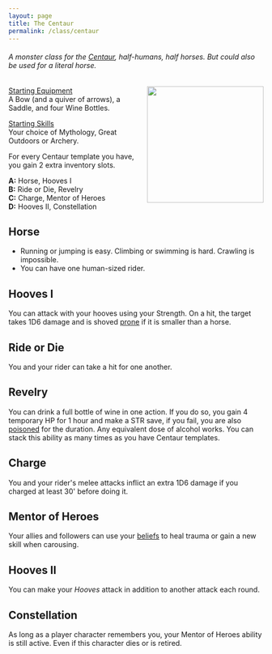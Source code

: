 ```yaml
---
layout: page
title: The Centaur
permalink: /class/centaur
---
```


###### A monster class for the [Centaur](https://saltygoo.github.io/monsters/centaur), half-humans, half horses. But could also be used for a literal horse.

<img align="right" width=230px  src="https://free.clipartof.com/676-Free-Clipart-Of-A-Centaur.jpg">

<ins>Starting Equipment</ins><br>
A Bow (and a quiver of arrows), a Saddle, and four Wine Bottles.

<ins>Starting Skills</ins><br>
Your choice of Mythology, Great Outdoors or Archery.

For every Centaur template you have, you gain 2 extra inventory slots.

**A:** Horse, Hooves I<br>
**B:** Ride or Die, Revelry<br>
**C:** Charge, Mentor of Heroes<br>
**D:** Hooves II, Constellation<br>

## Horse
- Running or jumping is easy. Climbing or swimming is hard. Crawling is impossible.
- You can have one human-sized rider.

## Hooves I
You can attack with your hooves using your Strength. On a hit, the target takes 1D6 damage and is shoved [prone](/2020/11/09/base-rules/) if it is smaller than a horse.

## Ride or Die
You and your rider can take a hit for one another.

## Revelry
You can drink a full bottle of wine in one action. If you do so, you gain 4 temporary HP for 1 hour and make a STR save, if you fail, you are also [poisoned](/2020/11/09/base-rules/) for the duration. Any equivalent dose of alcohol works. You can stack this ability as many times as you have Centaur templates.

## Charge
You and your rider's melee attacks inflict an extra 1D6 damage if you charged at least 30' before doing it.

## Mentor of Heroes
Your allies and followers can use your [beliefs](/2020/11/09/base-rules/) to heal trauma or gain a new skill when carousing.

## Hooves II
You can make your _Hooves_ attack in addition to another attack each round.

## Constellation
As long as a player character remembers you, your Mentor of Heroes ability is still active. Even if this character dies or is retired.
